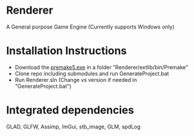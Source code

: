 # Renderer
A General purpose Game Engine (Currently supports Windows only)

# Installation Instructions
* Download the [premake5.exe](https://premake.github.io/download.html) in a folder "Renderer/extlib/bin/Premake"
* Clone repo including submodules and run GenerateProject.bat
* Run Renderer.sln (Change vs version if needed in "GenerateProject.bat")

# Integrated dependencies
GLAD, GLFW, Assimp, ImGui, stb_image, GLM, spdLog
